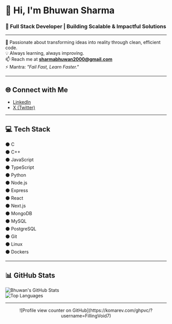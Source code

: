 # 👋 Hi, I'm Bhuwan Sharma  
### 🚀 Full Stack Developer | Building Scalable & Impactful Solutions  

---

🌱 Passionate about transforming ideas into reality through clean, efficient code.  
💡 Always learning, always improving.  
📫 Reach me at **sharmabhuwan2000@gmail.com**  
⚡ Mantra: *"Fail Fast, Learn Faster."*

---

## 🌐 Connect with Me
- [LinkedIn](https://www.linkedin.com/in/bhu1212/)
- [X (Twitter)](https://x.com/Bhwn_core7)

---

## 💻 Tech Stack

⚫ C  
⚫ C++  
⚫ JavaScript  
⚫ TypeScript   
⚫ Python   
⚫ Node.js   
⚫ Express   
⚫ React   
⚫ Next.js   
⚫ MongoDB   
⚫ MySQL   
⚫ PostgreSQL   
⚫ Git   
⚫ Linux   
⚫ Dockers  

---

## 📊 GitHub Stats

![Bhuwan's GitHub Stats](https://github-readme-stats.vercel.app/api?username=FillingVoid7&theme=dark&show_icons=true&hide_border=true&count_private=true)  
![Top Languages](https://github-readme-stats.vercel.app/api/top-langs/?username=FillingVoid7&theme=dark&layout=compact&hide_border=true)

---

<p align="center">
![Profile view counter on GitHub](https://komarev.com/ghpvc/?username=FillingVoid7)
</p>
